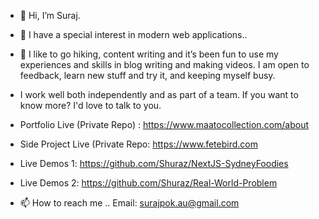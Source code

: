 - 👋 Hi, I’m Suraj.
- 👀 I have a special interest in modern web applications..

- 🌱 I like to go hiking, content writing and it’s been fun to use my experiences and skills in blog writing and making videos. I am open to feedback, learn new stuff and try it, and keeping myself busy.
-  I work well both independently and as part of a team. If you want to know more? I'd love to talk to you.
 
-  Portfolio Live (Private Repo) : https://www.maatocollection.com/about
-  Side Project Live (Private Repo: https://www.fetebird.com
-  Live Demos 1: https://github.com/Shuraz/NextJS-SydneyFoodies
-  Live Demos 2: https://github.com/Shuraz/Real-World-Problem


- 📫 How to reach me ..  Email: surajpok.au@gmail.com

<!---
Shuraz/Shuraz is a ✨ special ✨ repository because its `README.md` (this file) appears on your GitHub profile.
You can click the Preview link to take a look at your changes.
--->
